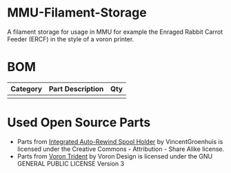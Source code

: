 # MMU-Filament-Storage
A filament storage for usage in MMU for example the Enraged Rabbit Carrot Feeder (ERCF) in the style of a voron printer.

# BOM
| Category | Part Description | Qty |
|----------|------------------|-----|
|          |                  |     |

# Used Open Source Parts
- Parts from [Integrated Auto-Rewind Spool Holder](https://www.thingiverse.com/thing:3781815)
by VincentGroenhuis is licensed under the Creative Commons - Attribution - Share Alike license.
- Parts from [Voron Trident](https://github.com/VoronDesign/Voron-Trident/blob/main/LICENSE)
by Voron Design is licensed under the GNU GENERAL PUBLIC LICENSE Version 3
